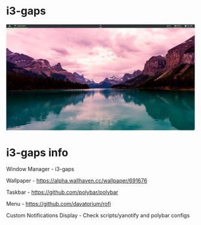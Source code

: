 # i3-gaps

<img src='screenshot.png'>

# i3-gaps info

Window Manager - i3-gaps

Wallpaper - https://alpha.wallhaven.cc/wallpaper/691676

Taskbar - https://github.com/polybar/polybar

Menu - https://github.com/davatorium/rofi

Custom Notifications Display - Check scripts/yanotify and polybar configs